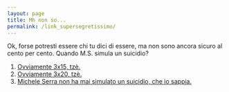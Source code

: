 ```yaml
---
layout: page
title: Mh non so...
permalink: /link_supersegretissimo/
---
```


Ok, forse potresti essere chi tu dici di essere, ma non sono ancora sicuro al cento per cento. Quando M.S. simula un suicidio?

1. [Ovviamente 3x15, tzè.](https://anddil.github.io/fail)
2. [Ovviamente 3x20, tzè.](https://anddil.github.io/link_ipersegretissimo_1309)
3. [Michele Serra non ha mai simulato un suicidio, che io sappia.](https://anddil.github.io/fail)

